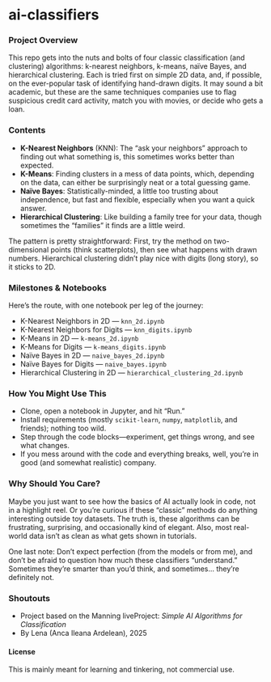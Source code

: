 # ai-classifiers



### Project Overview

This repo gets into the nuts and bolts of four classic classification (and clustering) algorithms: k-nearest neighbors, k-means, naïve Bayes, and hierarchical clustering. Each is tried first on simple 2D data, and, if possible, on the ever-popular task of identifying hand-drawn digits. It may sound a bit academic, but these are the same techniques companies use to flag suspicious credit card activity, match you with movies, or decide who gets a loan.

### Contents
- **K-Nearest Neighbors** (KNN): The “ask your neighbors” approach to finding out what something is, this sometimes works better than expected.
- **K-Means**: Finding clusters in a mess of data points, which, depending on the data, can either be surprisingly neat or a total guessing game.
- **Naïve Bayes**: Statistically-minded, a little too trusting about independence, but fast and flexible, especially when you want a quick answer.
- **Hierarchical Clustering**: Like building a family tree for your data, though sometimes the “families” it finds are a little weird.

The pattern is pretty straightforward: First, try the method on two-dimensional points (think scatterplots), then see what happens with drawn numbers. Hierarchical clustering didn’t play nice with digits (long story), so it sticks to 2D.

### Milestones & Notebooks

Here’s the route, with one notebook per leg of the journey:

- K-Nearest Neighbors in 2D — `knn_2d.ipynb`
- K-Nearest Neighbors for Digits — `knn_digits.ipynb`
- K-Means in 2D — `k-means_2d.ipynb`
- K-Means for Digits — `k-means_digits.ipynb`
- Naïve Bayes in 2D — `naive_bayes_2d.ipynb`
- Naïve Bayes for Digits — `naive_bayes.ipynb`
- Hierarchical Clustering in 2D — `hierarchical_clustering_2d.ipynb`

### How You Might Use This

- Clone, open a notebook in Jupyter, and hit “Run.”
- Install requirements (mostly `scikit-learn`, `numpy`, `matplotlib`, and friends); nothing too wild.
- Step through the code blocks—experiment, get things wrong, and see what changes.
- If you mess around with the code and everything breaks, well, you’re in good (and somewhat realistic) company.

### Why Should You Care?

Maybe you just want to see how the basics of AI actually look in code, not in a highlight reel. Or you’re curious if these “classic” methods do anything interesting outside toy datasets. The truth is, these algorithms can be frustrating, surprising, and occasionally kind of elegant. Also, most real-world data isn’t as clean as what gets shown in tutorials.

One last note: Don’t expect perfection (from the models or from me), and don’t be afraid to question how much these classifiers “understand.” Sometimes they’re smarter than you’d think, and sometimes... they’re definitely not.

### Shoutouts

- Project based on the Manning liveProject: _Simple AI Algorithms for Classification_
- By Lena (Anca Ileana Ardelean), 2025

#### License

This is mainly meant for learning and tinkering, not commercial use.



